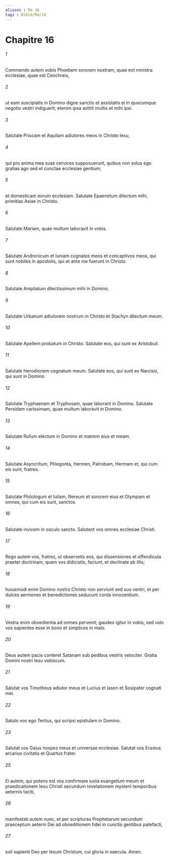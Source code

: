 ```yaml
---
aliases : Rm 16
tags : Bible/Rm/16
---
```


# Chapitre 16

###### 1
Commendo autem vobis Phoebem sororem nostram, quae est ministra ecclesiae, quae est Cenchreis, 
###### 2
ut eam suscipiatis in Domino digne sanctis et assistatis ei in quocumque negotio vestri indiguerit; etenim ipsa astitit multis et mihi ipsi. 
###### 3
Salutate Priscam et Aquilam adiutores meos in Christo Iesu, 
###### 4
qui pro anima mea suas cervices supposuerunt, quibus non solus ego gratias ago sed et cunctae ecclesiae gentium; 
###### 5
et domesticam eorum ecclesiam. Salutate Epaenetum dilectum mihi, primitias Asiae in Christo. 
###### 6
Salutate Mariam, quae multum laboravit in vobis. 
###### 7
Salutate Andronicum et Iuniam cognatos meos et concaptivos meos, qui sunt nobiles in apostolis, qui et ante me fuerunt in Christo. 
###### 8
Salutate Ampliatum dilectissimum mihi in Domino. 
###### 9
Salutate Urbanum adiutorem nostrum in Christo et Stachyn dilectum meum. 
###### 10
Salutate Apellem probatum in Christo. Salutate eos, qui sunt ex Aristobuli. 
###### 11
Salutate Herodionem cognatum meum. Salutate eos, qui sunt ex Narcissi, qui sunt in Domino. 
###### 12
Salutate Tryphaenam et Tryphosam, quae laborant in Domino. Salutate Persidam carissimam, quae multum laboravit in Domino. 
###### 13
Salutate Rufum electum in Domino et matrem eius et meam. 
###### 14
Salutate Asyncritum, Phlegonta, Hermen, Patrobam, Hermam et, qui cum eis sunt, fratres. 
###### 15
Salutate Philologum et Iuliam, Nereum et sororem eius et Olympam et omnes, qui cum eis sunt, sanctos. 
###### 16
Salutate invicem in osculo sancto. Salutant vos omnes ecclesiae Christi.
###### 17
Rogo autem vos, fratres, ut observetis eos, qui dissensiones et offendicula praeter doctrinam, quam vos didicistis, faciunt, et declinate ab illis; 
###### 18
huiusmodi enim Domino nostro Christo non serviunt sed suo ventri, et per dulces sermones et benedictiones seducunt corda innocentium.
###### 19
Vestra enim oboedientia ad omnes pervenit; gaudeo igitur in vobis, sed volo vos sapientes esse in bono et simplices in malo. 
###### 20
Deus autem pacis conteret Satanam sub pedibus vestris velociter. Gratia Domini nostri Iesu vobiscum.
###### 21
Salutat vos Timotheus adiutor meus et Lucius et Iason et Sosipater cognati mei. 
###### 22
Saluto vos ego Tertius, qui scripsi epistulam in Domino. 
###### 23
Salutat vos Gaius hospes meus et universae ecclesiae. Salutat vos Erastus arcarius civitatis et Quartus frater. 
###### 25
Ei autem, qui potens est vos confirmare iuxta evangelium meum et praedicationem Iesu Christi secundum revelationem mysterii temporibus aeternis taciti, 
###### 26
manifestati autem nunc, et per scripturas Prophetarum secundum praeceptum aeterni Dei ad oboeditionem fidei in cunctis gentibus patefacti, 
###### 27
soli sapienti Deo per Iesum Christum, cui gloria in saecula. Amen.
